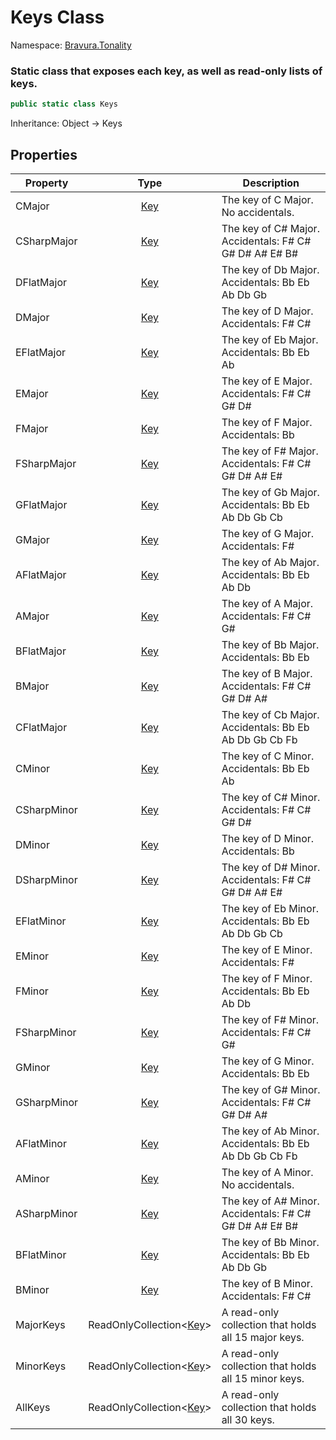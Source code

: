# Keys Class

Namespace: [Bravura.Tonality](./Bravura.Tonality.md)

### Static class that exposes each key, as well as read-only lists of keys.

```csharp
public static class Keys
```

Inheritance: Object -> Keys

## Properties
| Property    |                         Type                         | Description                                            |
|-------------|:----------------------------------------------------:|--------------------------------------------------------|
| CMajor      |           [Key](./Bravura.Tonality.Key.md)           | The key of C Major. No accidentals.                    |
| CSharpMajor |           [Key](./Bravura.Tonality.Key.md)           | The key of C# Major. Accidentals: F# C# G# D# A# E# B# |
| DFlatMajor  |           [Key](./Bravura.Tonality.Key.md)           | The key of Db Major. Accidentals: Bb Eb Ab Db Gb       |
| DMajor      |           [Key](./Bravura.Tonality.Key.md)           | The key of D Major. Accidentals: F# C#                 |
| EFlatMajor  |           [Key](./Bravura.Tonality.Key.md)           | The key of Eb Major. Accidentals: Bb Eb Ab             |
| EMajor      |           [Key](./Bravura.Tonality.Key.md)           | The key of E Major. Accidentals: F# C# G# D#           |
| FMajor      |           [Key](./Bravura.Tonality.Key.md)           | The key of F Major. Accidentals: Bb                    |
| FSharpMajor |           [Key](./Bravura.Tonality.Key.md)           | The key of F# Major. Accidentals: F# C# G# D# A# E#    |
| GFlatMajor  |           [Key](./Bravura.Tonality.Key.md)           | The key of Gb Major. Accidentals: Bb Eb Ab Db Gb Cb    |
| GMajor      |           [Key](./Bravura.Tonality.Key.md)           | The key of G Major. Accidentals: F#                    |
| AFlatMajor  |           [Key](./Bravura.Tonality.Key.md)           | The key of Ab Major. Accidentals: Bb Eb Ab Db          |
| AMajor      |           [Key](./Bravura.Tonality.Key.md)           | The key of A Major. Accidentals: F# C# G#              |
| BFlatMajor  |           [Key](./Bravura.Tonality.Key.md)           | The key of Bb Major. Accidentals: Bb Eb                |
| BMajor      |           [Key](./Bravura.Tonality.Key.md)           | The key of B Major. Accidentals: F# C# G# D# A#        |
| CFlatMajor  |           [Key](./Bravura.Tonality.Key.md)           | The key of Cb Major. Accidentals: Bb Eb Ab Db Gb Cb Fb |
| CMinor      |           [Key](./Bravura.Tonality.Key.md)           | The key of C Minor. Accidentals: Bb Eb Ab              |
| CSharpMinor |           [Key](./Bravura.Tonality.Key.md)           | The key of C# Minor. Accidentals: F# C# G# D#          |
| DMinor      |           [Key](./Bravura.Tonality.Key.md)           | The key of D Minor. Accidentals: Bb                    |
| DSharpMinor |           [Key](./Bravura.Tonality.Key.md)           | The key of D# Minor. Accidentals: F# C# G# D# A# E#    |
| EFlatMinor  |           [Key](./Bravura.Tonality.Key.md)           | The key of Eb Minor. Accidentals: Bb Eb Ab Db Gb Cb    |
| EMinor      |           [Key](./Bravura.Tonality.Key.md)           | The key of E Minor. Accidentals: F#                    |
| FMinor      |           [Key](./Bravura.Tonality.Key.md)           | The key of F Minor. Accidentals: Bb Eb Ab Db           |
| FSharpMinor |           [Key](./Bravura.Tonality.Key.md)           | The key of F# Minor. Accidentals: F# C# G#             |
| GMinor      |           [Key](./Bravura.Tonality.Key.md)           | The key of G Minor. Accidentals: Bb Eb                 |
| GSharpMinor |           [Key](./Bravura.Tonality.Key.md)           | The key of G# Minor. Accidentals: F# C# G# D# A#       |
| AFlatMinor  |           [Key](./Bravura.Tonality.Key.md)           | The key of Ab Minor. Accidentals: Bb Eb Ab Db Gb Cb Fb |
| AMinor      |           [Key](./Bravura.Tonality.Key.md)           | The key of A Minor. No accidentals.                    |
| ASharpMinor |           [Key](./Bravura.Tonality.Key.md)           | The key of A# Minor. Accidentals: F# C# G# D# A# E# B# |
| BFlatMinor  |           [Key](./Bravura.Tonality.Key.md)           | The key of Bb Minor. Accidentals: Bb Eb Ab Db Gb       |
| BMinor      |           [Key](./Bravura.Tonality.Key.md)           | The key of B Minor. Accidentals: F# C#                 |
| MajorKeys   | ReadOnlyCollection<[Key](./Bravura.Tonality.Key.md)> | A read-only collection that holds all 15 major keys.   |
| MinorKeys   | ReadOnlyCollection<[Key](./Bravura.Tonality.Key.md)> | A read-only collection that holds all 15 minor keys.   |
| AllKeys     | ReadOnlyCollection<[Key](./Bravura.Tonality.Key.md)> | A read-only collection that holds all 30 keys.         |

